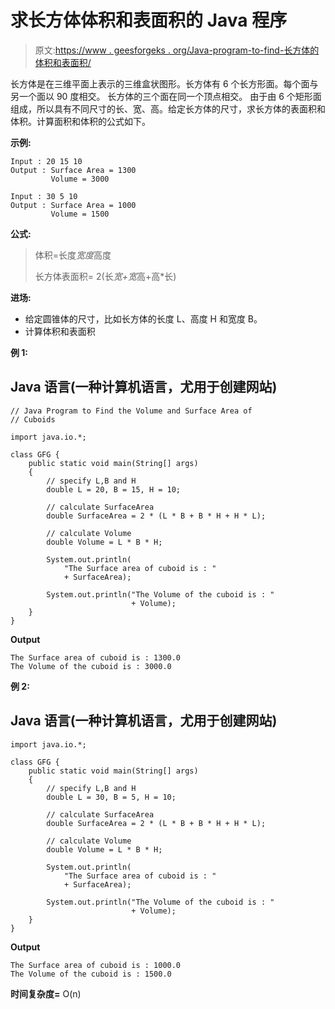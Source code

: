 # 求长方体体积和表面积的 Java 程序

> 原文:[https://www . geesforgeks . org/Java-program-to-find-长方体的体积和表面积/](https://www.geeksforgeeks.org/java-program-to-find-the-volume-and-surface-area-of-cuboid/)

长方体是在三维平面上表示的三维盒状图形。长方体有 6 个长方形面。每个面与另一个面以 90 度相交。 长方体的三个面在同一个顶点相交。 由于由 6 个矩形面组成，所以具有不同尺寸的长、宽、高。给定长方体的尺寸，求长方体的表面积和体积。计算面积和体积的公式如下。

**示例:**

```
Input : 20 15 10
Output : Surface Area = 1300
         Volume = 3000 

Input : 30 5 10
Output : Surface Area = 1000
         Volume = 1500
```

**公式:**

> 体积=长度*宽度*高度
> 
> 长方体表面积= 2(长*宽+宽*高+高*长)

**进场:**

*   给定圆锥体的尺寸，比如长方体的长度 L、高度 H 和宽度 B。
*   计算体积和表面积

**例 1:**

## Java 语言(一种计算机语言，尤用于创建网站)

```
// Java Program to Find the Volume and Surface Area of
// Cuboids

import java.io.*;

class GFG {
    public static void main(String[] args)
    {
        // specify L,B and H
        double L = 20, B = 15, H = 10;

        // calculate SurfaceArea
        double SurfaceArea = 2 * (L * B + B * H + H * L);

        // calculate Volume
        double Volume = L * B * H;

        System.out.println(
            "The Surface area of cuboid is : "
            + SurfaceArea);

        System.out.println("The Volume of the cuboid is : "
                           + Volume);
    }
}
```

**Output**

```
The Surface area of cuboid is : 1300.0
The Volume of the cuboid is : 3000.0
```

**例 2:**

## Java 语言(一种计算机语言，尤用于创建网站)

```
import java.io.*;

class GFG {
    public static void main(String[] args)
    {
        // specify L,B and H
        double L = 30, B = 5, H = 10;

        // calculate SurfaceArea
        double SurfaceArea = 2 * (L * B + B * H + H * L);

        // calculate Volume
        double Volume = L * B * H;

        System.out.println(
            "The Surface area of cuboid is : "
            + SurfaceArea);

        System.out.println("The Volume of the cuboid is : "
                           + Volume);
    }
}
```

**Output**

```
The Surface area of cuboid is : 1000.0
The Volume of the cuboid is : 1500.0
```

**时间复杂度=** O(n)